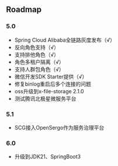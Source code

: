 ## Roadmap

### 5.0
- Spring Cloud Alibaba全链路灰度发布（√）
- 反向角色支持（√）
- 支持排他角色（√）
- 角色多租户隔离（√）
- 支持人群包角色（√）
- 微信开发SDK Starter提供（√）
- 修复binlog重启后多个连接的问题
- oss升级到x-file-storage 2.1.0
- 测试腾讯北极星微服务平台

### 5.1

- SCG接入OpenSergo作为服务治理平台

### 6.0

- 升级到JDK21、SpringBoot3
   